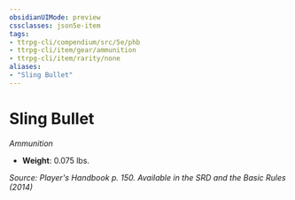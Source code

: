 ```yaml
---
obsidianUIMode: preview
cssclasses: json5e-item
tags:
- ttrpg-cli/compendium/src/5e/phb
- ttrpg-cli/item/gear/ammunition
- ttrpg-cli/item/rarity/none
aliases: 
- "Sling Bullet"
---
```

# Sling Bullet
*Ammunition*  

- **Weight**: 0.075 lbs.

*Source: Player's Handbook p. 150. Available in the <span title='Systems Reference Document (5.1)'>SRD</span> and the Basic Rules (2014)*